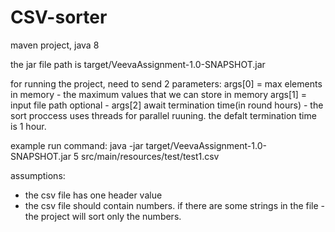# CSV-sorter

maven project, java 8

the jar file path is target/VeevaAssignment-1.0-SNAPSHOT.jar

for running the project, need to send 2 parameters: 
args[0] = max elements in memory - the maximum values that we can store in memory
args[1] = input file path
optional - args[2] await termination time(in round hours) - the sort proccess uses threads for parallel ruuning.
the defalt termination time is 1 hour.

example run command:
java -jar target/VeevaAssignment-1.0-SNAPSHOT.jar 5 src/main/resources/test/test1.csv 

assumptions:
- the csv file has one header value
- the csv file should contain numbers. if there are some strings in the file - the project will sort only the numbers.



